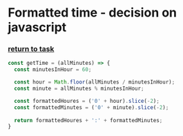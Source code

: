 # Formatted time - decision on javascript

### [return to task](README.md)

```javascript
const getTime = (allMinutes) => {
  const minutesInHour = 60;

  const hour = Math.floor(allMinutes / minutesInHour);
  const minute = allMinutes % minutesInHour;

  const formattedHoures = ('0' + hour).slice(-2);
  const formattedMinutes = ('0' + minute).slice(-2);
    
  return formattedHoures + ':' + formattedMinutes;
}
```
